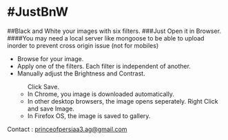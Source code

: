 #JustBnW
=======

##Black and White your images with six filters.
###Just Open it in Browser.
####You may need a local server like mongoose to be able to upload inorder to prevent cross origin issue (not for mobiles)
<ul>
<li>Browse for your image.</li>
<li>Apply one of the filters. Each filter is independent of another.</li>
<li>Manually adjust the Brightness and Contrast.</li>
<ul>Click Save.
   <li>In Chrome, you image is downloaded automatically.</li>
   <li>In other desktop browsers, the image opens seperately. Right Click and save Image.</li>
   <li>In Firefox OS, the image is saved to gallery.</li>
</ul>
</ul>

Contact : princeofpersiaa3.ag@gmail.com